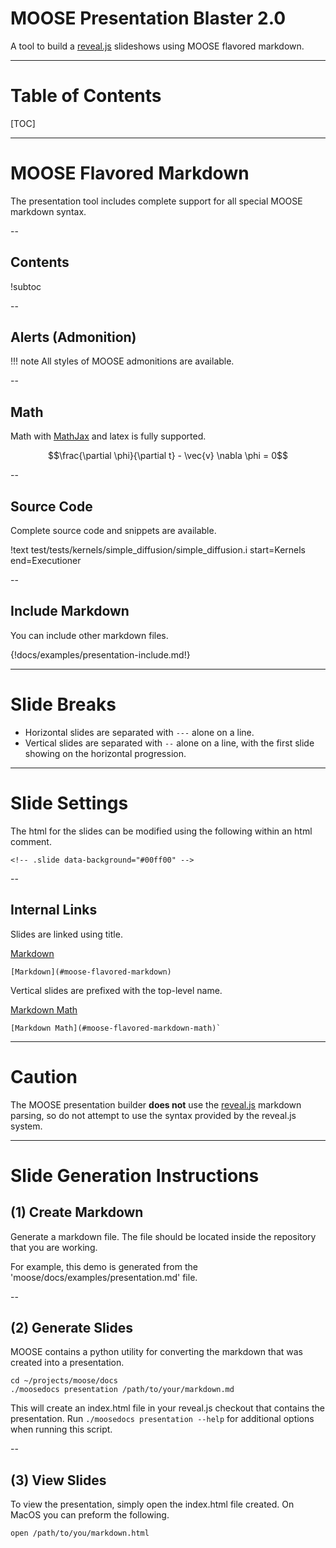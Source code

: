 # MOOSE Presentation Blaster 2.0

A tool to build a [reveal.js](http://lab.hakim.se/reveal-js/#/) slideshows using MOOSE flavored markdown.

---
# Table of Contents

[TOC]

---
# MOOSE Flavored Markdown

The presentation tool includes complete support for all special MOOSE markdown syntax.

--

## Contents

!subtoc

--
## Alerts (Admonition)

!!! note
    All styles of MOOSE admonitions are available.

--
## Math
Math with [MathJax](https://www.mathjax.org/) and latex is fully supported.

$$\frac{\partial \phi}{\partial t} - \vec{v} \nabla \phi = 0$$

--

## Source Code
Complete source code and snippets are available.

!text test/tests/kernels/simple_diffusion/simple_diffusion.i start=Kernels end=Executioner

--
## Include Markdown
You can include other markdown files.

{!docs/examples/presentation-include.md!}

---

# Slide Breaks

* Horizontal slides are separated with `---` alone on a line.
* Vertical slides are separated with `--` alone on a line, with the first slide showing on the horizontal progression.

---

# Slide Settings
<!-- .slide data-background="#00ff00" -->

The html for the slides can be modified using the following within an html comment.


`<!-- .slide data-background="#00ff00" -->`

--

## Internal Links
Slides are linked using title.

[Markdown](#moose-flavored-markdown)

    [Markdown](#moose-flavored-markdown)

Vertical slides are prefixed with the top-level name.

[Markdown Math](#moose-flavored-markdown-math)

    [Markdown Math](#moose-flavored-markdown-math)`

---
<!-- .slide data-background="#ff6700" -->

# Caution
The MOOSE presentation builder **does not** use the [reveal.js](http://lab.hakim.se/reveal-js/#/) markdown parsing,
so do not attempt to use the syntax provided by the reveal.js system.

---
# Slide Generation Instructions

## (1) Create Markdown

Generate a markdown file. The file should be located inside the
repository that you are working.

For example, this demo is generated from the 'moose/docs/examples/presentation.md' file.

--

## (2) Generate Slides
MOOSE contains a python utility for converting the markdown that was created into
a presentation.

```
cd ~/projects/moose/docs
./moosedocs presentation /path/to/your/markdown.md
```

This will create an index.html file in your reveal.js checkout that contains the presentation. Run `./moosedocs
presentation --help` for additional options when running this
script.

--

## (3) View Slides
To view the presentation, simply open the index.html file created. On MacOS you can preform the following.

```
open /path/to/you/markdown.html
```
